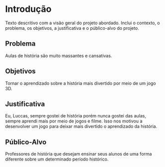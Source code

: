 # Introdução

Texto descritivo com a visão geral do projeto abordado. Inclui o contexto, o problema, os objetivos, a justificativa e o público-alvo do projeto.

## Problema

Aulas de história são muito massantes e cansativas.

## Objetivos

Tornar o aprendizado sobre a história mais divertido por meio de um jogo 3D.

## Justificativa

Eu, Luccas, sempre gostei de história porém nunca gostei das aulas, sempre aprendi mais por meio de jogos e filme. Isso nos motivou a desenvolver um jogo para deixar mais divertido o aprendizado da história.

## Público-Alvo

Professores de história que desejam ensinar seus alunos de uma forma diferente sobre um determinado período histórico.


